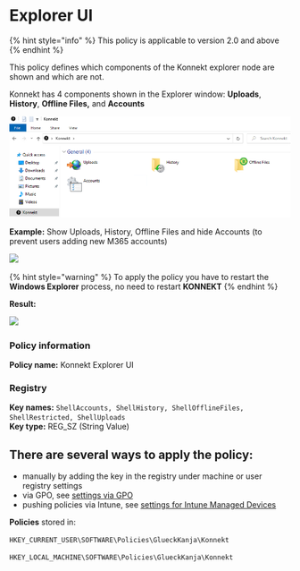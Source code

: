 # Explorer UI

{% hint style="info" %}
This policy is applicable to version 2.0 and above
{% endhint %}

This policy defines which components of the Konnekt explorer node are shown and which are not.

Konnekt has 4 components shown in the Explorer window: **Uploads**, **History**, **Offline Files,** and **Accounts**

![](../../.gitbook/assets/Last.png)

**Example:** Show Uploads, History, Offline Files and hide Accounts (to prevent users adding new M365 accounts)&#x20;

![](<../../.gitbook/assets/2021-10-27 10\_13\_30-Windows Sandbox.png>)

{% hint style="warning" %}
To apply the policy you have to restart the **Windows Explorer** process, no need to restart **KONNEKT**
{% endhint %}

**Result:**

![](<../../.gitbook/assets/2021-07-15 15\_47\_17-Window.png>)

### **Policy information**

**Policy name:** Konnekt Explorer UI

### Registry

**Key names:** `ShellAccounts, ShellHistory, ShellOfflineFiles, ShellRestricted, ShellUploads`\
**Key type:** REG\_SZ (String Value)

## **There are several ways to apply the policy:**

* manually by adding the key in the registry under machine or user registry settings
* via GPO, see [settings via GPO](../management-options/settings-via-gpo.md)
* pushing policies via Intune, see [settings for Intune Managed Devices](../management-options/setting-for-intune-managed-devices/)

**Policies** stored in:

`HKEY_CURRENT_USER\SOFTWARE\Policies\GlueckKanja\Konnekt`

`HKEY_LOCAL_MACHINE\SOFTWARE\Policies\GlueckKanja\Konnekt`
